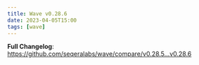 ```yaml
---
title: Wave v0.28.6
date: 2023-04-05T15:00
tags: [wave]
---
```


**Full Changelog**: https://github.com/seqeralabs/wave/compare/v0.28.5...v0.28.6
